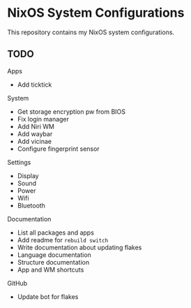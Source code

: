 # NixOS System Configurations
This repository contains my NixOS system configurations.

## TODO

Apps
- Add ticktick

System
- Get storage encryption pw from BIOS
- Fix login manager
- Add Niri WM
- Add waybar
- Add vicinae
- Configure fingerprint sensor

Settings
- Display
- Sound
- Power
- Wifi
- Bluetooth

Documentation
- List all packages and apps
- Add readme for `rebuild switch`
- Write documentation about updating flakes
- Language documentation
- Structure documentation
- App and WM shortcuts

GitHub
- Update bot for flakes
